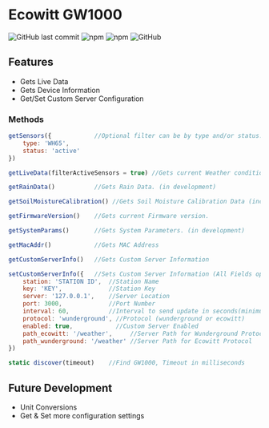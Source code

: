 # Ecowitt GW1000

![GitHub last commit](https://img.shields.io/github/last-commit/bmdevx/ecowitt-gw1000?style=flat-square)  ![npm](https://img.shields.io/npm/dt/ecowitt-gw1000?style=flat-square) ![npm](https://img.shields.io/npm/v/ecowitt-gw1000?style=flat-square) ![GitHub](https://img.shields.io/github/license/bmdevx/ecowitt-gw1000?style=flat-square)

## Features

* Gets Live Data
* Gets Device Information
* Get/Set Custom Server Configuration

### Methods

``` js
getSensors({            //Optional filter can be by type and/or status. Accepts strings or arrays of strings for type and status.
    type: 'WH65',
    status: 'active'
})

getLiveData(filterActiveSensors = true) //Gets current Weather conditions.

getRainData()           //Gets Rain Data. (in development)

getSoilMoistureCalibration() //Gets Soil Moisture Calibration Data (including current analog and digital value for all connected sensors)

getFirmwareVersion()    //Gets current Firmware version.

getSystemParams()       //Gets System Parameters. (in development)

getMacAddr()            //Gets MAC Address

getCustomServerInfo()   //Gets Custom Server Information

setCustomServerInfo({   //Sets Custom Server Information (All Fields optional)
    station: 'STATION ID',  //Station Name
    key: 'KEY',             //Station Key
    server: '127.0.0.1',    //Server Location
    port: 3000,             //Port Number
    interval: 60,           //Interval to send update in seconds(minimum 16)
    protocol: 'wunderground', //Protocol (wunderground or ecowitt)
    enabled: true,            //Custom Server Enabled
    path_ecowitt: '/weather',     //Server Path for Wunderground Protocol
    path_wunderground: '/weather' //Server Path for Ecowitt Protocol
})

static discover(timeout)    //Find GW1000, Timeout in milliseconds
```

## Future Development

* Unit Conversions
* Get & Set more configuration settings
